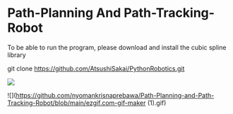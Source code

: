 # Path-Planning And Path-Tracking-Robot


To be able to run the program, please download and install the cubic spline library

git clone https://github.com/AtsushiSakai/PythonRobotics.git

![](https://github.com/nyomankrisnaprebawa/Path-Planning-and-Path-Tracking-Robot/blob/main/ezgif.com-gif-maker.gif)




![](https://github.com/nyomankrisnaprebawa/Path-Planning-and-Path-Tracking-Robot/blob/main/ezgif.com-gif-maker (1).gif)
